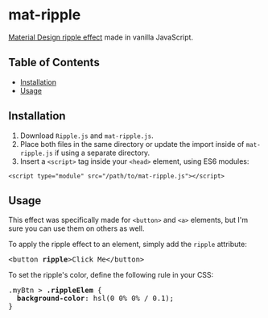 # mat-ripple
[Material Design ripple effect](https://v10.material.angular.io/components/ripple/examples) made in vanilla JavaScript.

## Table of Contents
- [Installation](#installation)
- [Usage](#usage)

## Installation
1. Download `Ripple.js` and `mat-ripple.js`.
2. Place both files in the same directory or update the import inside of `mat-ripple.js` if using a separate directory.
3. Insert a `<script>` tag inside your `<head>` element, using ES6 modules:

`<script type="module" src="/path/to/mat-ripple.js"></script>`

## Usage
This effect was specifically made for `<button>` and `<a>` elements, but I'm sure you can use them on others as well.

To apply the ripple effect to an element, simply add the `ripple` attribute:
<pre>
&lt;button <b>ripple</b>&gt;Click Me&lt;/button&gt;
</pre>

To set the ripple's color, define the following rule in your CSS:
<pre>
.myBtn > <b>.rippleElem</b> {
  <b>background-color</b>: hsl(0 0% 0% / 0.1);
}
</pre>
